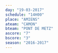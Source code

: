 ```yaml
---
day: "19-03-2017"
schedule: "14H00"
place: "AMIENS"
ateam: "CAMON"
bteam: "PONT DE METZ"
ascore: "7"
bscore: "3"
season: "2016-2017"
---
```

